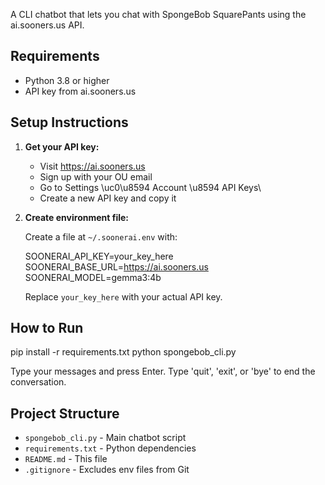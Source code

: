 
A CLI chatbot that lets you chat with SpongeBob SquarePants using the ai.sooners.us API.

## Requirements

- Python 3.8 or higher
- API key from ai.sooners.us

## Setup Instructions

1. **Get your API key:**
   - Visit https://ai.sooners.us
   - Sign up with your OU email
   - Go to Settings \uc0\u8594  Account \u8594  API Keys\
   - Create a new API key and copy it
2. **Create environment file:**
   
   Create a file at `~/.soonerai.env` with:

   SOONERAI_API_KEY=your_key_here
   SOONERAI_BASE_URL=https://ai.sooners.us
   SOONERAI_MODEL=gemma3:4b
   
   Replace `your_key_here` with your actual API key.

## How to Run
pip install -r requirements.txt
python spongebob_cli.py

Type your messages and press Enter. Type 'quit', 'exit', or 'bye' to end the conversation.

## Project Structure

- `spongebob_cli.py` - Main chatbot script
- `requirements.txt` - Python dependencies
- `README.md` - This file
- `.gitignore` - Excludes env files from Git

